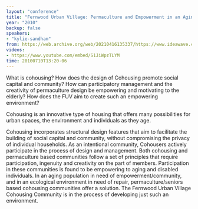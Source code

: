 ```yaml
---
layout: "conference"
title: "Fernwood Urban Village: Permaculture and Empowerment in an Aging Population"
year: "2010"
backup: false
speakers:
- "kylie-sandham"
from: https://web.archive.org/web/20210416135337/https://www.ideawave.ca/the-conference/fernwood-urban-village-permaculture-and-empowerment-in-an-aging-population
videos:
- https://www.youtube.com/embed/S1JiWpzTLYM
time: 20100710T13:20-06
---
```


What is cohousing? How does the design of Cohousing promote social capital and
community? How can participatory management and the creativity of permaculture
design be empowering and motivating to the elderly? How does the FUV aim to
create such an empowering environment?  

Cohousing is an innovative type of housing that offers many possibilities for
urban spaces, the environment and individuals as they age.  

Cohousing incorporates structural design features that aim to facilitate the
building of social capital and community, without compromising the privacy of
individual households. As an intentional community, Cohousers actively
participate in the process of design and management. Both cohousing and
permaculture based communities follow a set of principles that require
participation, ingenuity and creativity on the part of members. Participation
in these communities is found to be empowering to aging and disabled
individuals. In an aging population in need of empowerment/community, and in
an ecological environment in need of repair, permaculture/seniors based
cohousing communities offer a solution. The Fernwood Urban Village Cohousing
Community is in the process of developing just such an environment.

